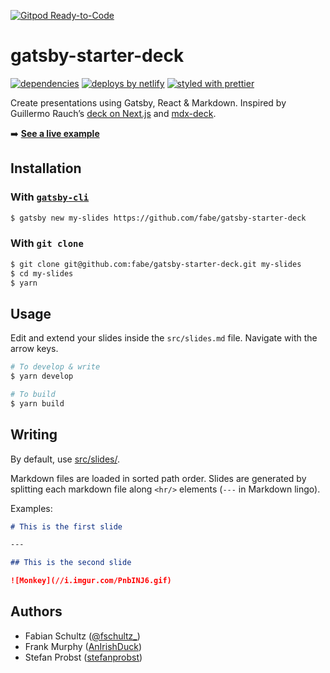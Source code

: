 [![Gitpod Ready-to-Code](https://img.shields.io/badge/Gitpod-Ready--to--Code-blue?logo=gitpod)](https://gitpod.io/#https://github.com/jacobscarfmerrell/jacobscarfmerrell.online) 

# gatsby-starter-deck

[![dependencies](https://img.shields.io/david/fabe/gatsby-starter-deck.svg)](./package.json)
[![deploys by netlify](https://img.shields.io/badge/deploys%20by-netlify-00c7b7.svg)](https://www.netlify.com)
[![styled with prettier](https://img.shields.io/badge/styled_with-prettier-ff69b4.svg)](https://github.com/prettier/prettier)

Create presentations using Gatsby, React & Markdown. Inspired by Guillermo Rauch’s [deck on Next.js](https://deck.now.sh/) and [mdx-deck](https://github.com/jxnblk/mdx-deck).

➡️ **[See a live example](//gatsby-deck.netlify.com)**

## Installation

### With [`gatsby-cli`](https://www.npmjs.com/package/gatsby-cli)

```bash
$ gatsby new my-slides https://github.com/fabe/gatsby-starter-deck
```

### With `git clone`

```bash
$ git clone git@github.com:fabe/gatsby-starter-deck.git my-slides
$ cd my-slides
$ yarn
```

## Usage

Edit and extend your slides inside the `src/slides.md` file. Navigate with the arrow keys.

```bash
# To develop & write
$ yarn develop

# To build
$ yarn build
```

## Writing

By default, use [src/slides/](src/slides/).

Markdown files are loaded in sorted path order. Slides are generated by
splitting each markdown file along `<hr/>` elements (`---` in Markdown lingo).

Examples:

```md
# This is the first slide

---

## This is the second slide

![Monkey](//i.imgur.com/PnbINJ6.gif)
```

## Authors

- Fabian Schultz ([@fschultz\_](https://twitter.com/fschultz_))
- Frank Murphy ([AnIrishDuck](https://github.com/AnIrishDuck))
- Stefan Probst ([stefanprobst](https://github.com/stefanprobst))
